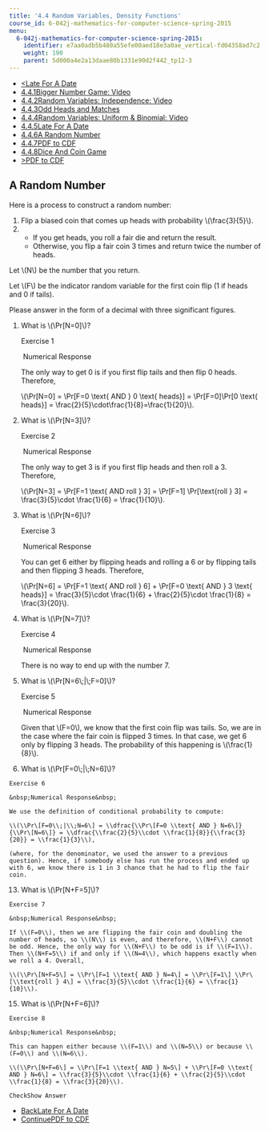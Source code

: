 ```yaml
---
title: '4.4 Random Variables, Density Functions'
course_id: 6-042j-mathematics-for-computer-science-spring-2015
menu:
  6-042j-mathematics-for-computer-science-spring-2015:
    identifier: e7aa0adb5b480a55efe00aed18e3a0ae_vertical-fd04358ad7c2
    weight: 190
    parent: 5d000a4e2a13daae80b1331e90d2f442_tp12-3
---
```

*   [<Late For A Date](/courses/electrical-engineering-and-computer-science/6-042j-mathematics-for-computer-science-spring-2015/probability/tp12-3/vertical-5a2c58463701)
*   [4.4.1Bigger Number Game: Video](/courses/electrical-engineering-and-computer-science/6-042j-mathematics-for-computer-science-spring-2015/probability/tp12-3)
*   [4.4.2Random Variables: Independence: Video](/courses/electrical-engineering-and-computer-science/6-042j-mathematics-for-computer-science-spring-2015/probability/tp12-3/vertical-af2ad400f984)
*   [4.4.3Odd Heads and Matches](/courses/electrical-engineering-and-computer-science/6-042j-mathematics-for-computer-science-spring-2015/probability/tp12-3/vertical-12926a05d1ba)
*   [4.4.4Random Variables: Uniform & Binomial: Video](/courses/electrical-engineering-and-computer-science/6-042j-mathematics-for-computer-science-spring-2015/probability/tp12-3/vertical-c596d4103fc3)
*   [4.4.5Late For A Date](/courses/electrical-engineering-and-computer-science/6-042j-mathematics-for-computer-science-spring-2015/probability/tp12-3/vertical-5a2c58463701)
*   [4.4.6A Random Number](/courses/electrical-engineering-and-computer-science/6-042j-mathematics-for-computer-science-spring-2015/probability/tp12-3/vertical-fd04358ad7c2)
*   [4.4.7PDF to CDF](/courses/electrical-engineering-and-computer-science/6-042j-mathematics-for-computer-science-spring-2015/probability/tp12-3/vertical-0527081b6af3)
*   [4.4.8Dice And Coin Game](/courses/electrical-engineering-and-computer-science/6-042j-mathematics-for-computer-science-spring-2015/probability/tp12-3/vertical-f27f5990f502)
*   [\>PDF to CDF](/courses/electrical-engineering-and-computer-science/6-042j-mathematics-for-computer-science-spring-2015/probability/tp12-3/vertical-0527081b6af3)

A Random Number
---------------

  

Here is a process to construct a random number:

1.  Flip a biased coin that comes up heads with probability \\(\\frac{3}{5}\\).
2.  *   If you get heads, you roll a fair die and return the result.
    *   Otherwise, you flip a fair coin 3 times and return twice the number of heads.

Let \\(N\\) be the number that you return.

Let \\(F\\) be the indicator random variable for the first coin flip (1 if heads and 0 if tails).

Please answer in the form of a decimal with three significant figures.

1.  What is \\(\\Pr\[N=0\]\\)?
    
    Exercise 1
    
    &nbsp;Numerical Response&nbsp;
    
    The only way to get 0 is if you first flip tails and then flip 0 heads. Therefore,
    
    \\(\\Pr\[N=0\] = \\Pr\[F=0 \\text{ AND } 0 \\text{ heads}\] = \\Pr\[F=0\]\\Pr\[0 \\text{ heads}\] = \\frac{2}{5}\\cdot\\frac{1}{8}=\\frac{1}{20}\\).
    
  
3.  What is \\(\\Pr\[N=3\]\\)?
    
    Exercise 2
    
    &nbsp;Numerical Response&nbsp;
    
    The only way to get 3 is if you first flip heads and then roll a 3. Therefore,
    
    \\(\\Pr\[N=3\] = \\Pr\[F=1 \\text{ AND roll } 3\] = \\Pr\[F=1\] \\Pr\[\\text{roll } 3\] = \\frac{3}{5}\\cdot \\frac{1}{6} = \\frac{1}{10}\\).
    
  
5.  What is \\(\\Pr\[N=6\]\\)?
    
    Exercise 3
    
    &nbsp;Numerical Response&nbsp;
    
    You can get 6 either by flipping heads and rolling a 6 or by flipping tails and then flipping 3 heads. Therefore,
    
    \\(\\Pr\[N=6\] = \\Pr\[F=1 \\text{ AND roll } 6\] + \\Pr\[F=0 \\text{ AND } 3 \\text{ heads}\] = \\frac{3}{5}\\cdot \\frac{1}{6} + \\frac{2}{5}\\cdot \\frac{1}{8} = \\frac{3}{20}\\).
    
  
7.  What is \\(\\Pr\[N=7\]\\)?
    
    Exercise 4
    
    &nbsp;Numerical Response&nbsp;
    
    There is no way to end up with the number 7.
    
  
9.  What is \\(\\Pr\[N=6\\;|\\;F=0\]\\)?
    
    Exercise 5
    
    &nbsp;Numerical Response&nbsp;
    
    Given that \\(F=0\\), we know that the first coin flip was tails. So, we are in the case where the fair coin is flipped 3 times. In that case, we get 6 only by flipping 3 heads. The probability of this happening is \\(\\frac{1}{8}\\).
    
  
11.  What is \\(\\Pr\[F=0\\;|\\;N=6\]\\)?
    
    Exercise 6
    
    &nbsp;Numerical Response&nbsp;
    
    We use the definition of conditional probability to compute:
    
    \\(\\Pr\[F=0\\;|\\;N=6\] = \\dfrac{\\Pr\[F=0 \\text{ AND } N=6\]}{\\Pr\[N=6\]} = \\dfrac{\\frac{2}{5}\\cdot \\frac{1}{8}}{\\frac{3}{20}} = \\frac{1}{3}\\),
    
    (where, for the denominator, we used the answer to a previous question). Hence, if somebody else has run the process and ended up with 6, we know there is 1 in 3 chance that he had to flip the fair coin.
    
  
13.  What is \\(\\Pr\[N+F=5\]\\)?
    
    Exercise 7
    
    &nbsp;Numerical Response&nbsp;
    
    If \\(F=0\\), then we are flipping the fair coin and doubling the number of heads, so \\(N\\) is even, and therefore, \\(N+F\\) cannot be odd. Hence, the only way for \\(N+F\\) to be odd is if \\(F=1\\). Then \\(N+F=5\\) if and only if \\(N=4\\), which happens exactly when we roll a 4. Overall,
    
    \\(\\Pr\[N+F=5\] = \\Pr\[F=1 \\text{ AND } N=4\] = \\Pr\[F=1\] \\Pr\[\\text{roll } 4\] = \\frac{3}{5}\\cdot \\frac{1}{6} = \\frac{1}{10}\\).
    
  
15.  What is \\(\\Pr\[N+F=6\]\\)?
    
    Exercise 8
    
    &nbsp;Numerical Response&nbsp;
    
    This can happen either because \\(F=1\\) and \\(N=5\\) or because \\(F=0\\) and \\(N=6\\).
    
    \\(\\Pr\[N+F=6\] = \\Pr\[F=1 \\text{ AND } N=5\] + \\Pr\[F=0 \\text{ AND } N=6\] = \\frac{3}{5}\\cdot \\frac{1}{6} + \\frac{2}{5}\\cdot \\frac{1}{8} = \\frac{3}{20}\\).
    
    CheckShow Answer
    

*   [BackLate For A Date](/courses/electrical-engineering-and-computer-science/6-042j-mathematics-for-computer-science-spring-2015/probability/tp12-3/vertical-5a2c58463701)
*   [ContinuePDF to CDF](/courses/electrical-engineering-and-computer-science/6-042j-mathematics-for-computer-science-spring-2015/probability/tp12-3/vertical-0527081b6af3)